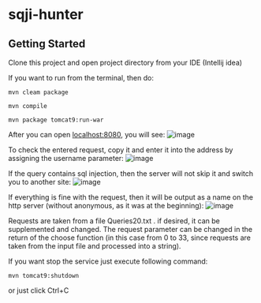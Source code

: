 # sqji-hunter


## Getting Started

Clone this project and open project directory from your IDE (Intellij idea)

If you want to run from the terminal, then do:
```
mvn cleam package
```
```
mvn compile 
```
```
mvn package tomcat9:run-war
```
After you can open [localhost:8080](http://localhost:8080/hello), you will see:
![image](https://user-images.githubusercontent.com/41242817/172462760-066cacdc-f7a3-4c61-8581-c20cf5cde01f.png)

To check the entered request, copy it and enter it into the address by assigning the username parameter:
![image](https://user-images.githubusercontent.com/41242817/172463338-e7f471f4-f2e4-4f1f-9ab2-3c1e4d3333bf.png)

If the query contains sql injection, then the server will not skip it and switch you to another site:
![image](https://user-images.githubusercontent.com/41242817/172463546-4b3e23c2-fb16-410d-b2c7-260269ce125d.png)

If everything is fine with the request, then it will be output as a name on the http server (without anonymous, as it was at the beginning):
![image](https://user-images.githubusercontent.com/41242817/172463960-4059952f-73a7-473c-8a0a-b66096532cfb.png)

Requests are taken from a file Queries20.txt . if desired, it can be supplemented and changed.
The request parameter can be changed in the return of the choose function (in this case from 0 to 33, since requests are taken from the input file and processed into a string).

If you want stop the service just execute following command:
```
mvn tomcat9:shutdown
```
or just click Ctrl+C
